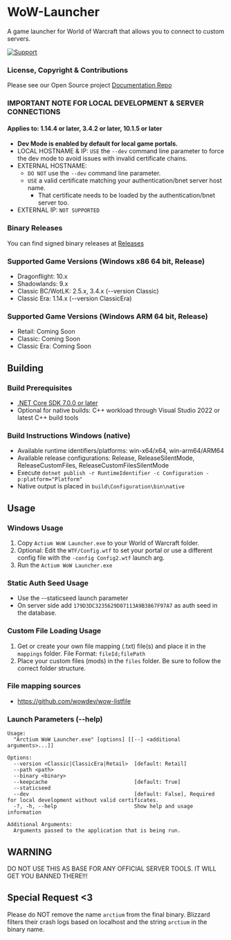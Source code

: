 # WoW-Launcher
A game launcher for World of Warcraft that allows you to connect to custom servers.

[![Support](https://img.shields.io/badge/discord-join-7289DA.svg)](https://arctium.io/discord)

### License, Copyright & Contributions

Please see our Open Source project [Documentation Repo](https://github.com/Arctium/Documentation)

### IMPORTANT NOTE FOR LOCAL DEVELOPMENT & SERVER CONNECTIONS
#### Applies to: 1.14.4 or later, 3.4.2 or later, 10.1.5 or later
* **Dev Mode is enabled by default for local game portals.**
* LOCAL HOSTNAME & IP: `USE` the `--dev` command line parameter to force the dev mode to avoid issues with invalid certificate chains.
* EXTERNAL HOSTNAME:
    * `DO NOT` use the `--dev` command line parameter.
    * `USE` a valid certificate matching your authentication/bnet server host name.
        * That certificate needs to be loaded by the authentication/bnet server too.
* EXTERNAL IP: `NOT SUPPORTED`

### Binary Releases
You can find signed binary releases at [Releases](https://github.com/Arctium/WoW-Launcher/releases)

### Supported Game Versions (Windows x86 64 bit, Release)
* Dragonflight: 10.x
* Shadowlands: 9.x
* Classic BC/WotLK: 2.5.x, 3.4.x (--version Classic)
* Classic Era: 1.14.x (--version ClassicEra)

### Supported Game Versions (Windows ARM 64 bit, Release)
* Retail: Coming Soon
* Classic: Coming Soon
* Classic Era: Coming Soon

## Building

### Build Prerequisites
* [.NET Core SDK 7.0.0 or later](https://dotnet.microsoft.com/download/dotnet/7.0)
* Optional for native builds: C++ workload through Visual Studio 2022 or latest C++ build tools

### Build Instructions Windows (native)
* Available runtime identifiers/platforms: win-x64/x64, win-arm64/ARM64
* Available release configurations: Release, ReleaseSilentMode, ReleaseCustomFiles, ReleaseCustomFilesSilentMode
* Execute `dotnet publish -r RuntimeIdentifier -c Configuration -p:platform="Platform"`
* Native output is placed in `build\Configuration\bin\native`

## Usage

### Windows Usage
1. Copy `Actium WoW Launcher.exe` to your World of Warcraft folder.
2. Optional: Edit the `WTF/Config.wtf` to set your portal or use a different config file with the `-config Config2.wtf` launch arg.
3. Run the `Actium WoW Launcher.exe`

### Static Auth Seed Usage
* Use the --staticseed launch parameter
* On server side add `179D3DC3235629D07113A9B3867F97A7` as auth seed in the database.

### Custom File Loading Usage
1. Get or create your own file mapping (.txt) file(s) and place it in the `mappings` folder.
   File Format: `fileId;filePath`
2. Place your custom files (mods) in the `files` folder. Be sure to follow the correct folder structure.

### File mapping sources
* https://github.com/wowdev/wow-listfile

### Launch Parameters (--help)
```
Usage:
  "Arctium WoW Launcher.exe" [options] [[--] <additional arguments>...]]

Options:
  --version <Classic|ClassicEra|Retail>  [default: Retail]
  --path <path>
  --binary <binary>
  --keepcache                            [default: True]
  --staticseed
  --dev                                  [default: False], Required for local development without valid certificates.
  -?, -h, --help                         Show help and usage information

Additional Arguments:
  Arguments passed to the application that is being run.
```

## WARNING

DO NOT USE THIS AS BASE FOR ANY OFFICIAL SERVER TOOLS.
IT WILL GET YOU BANNED THERE!!!

## Special Request <3

Please do NOT remove the name `arctium` from the final binary.
Blizzard filters their crash logs based on localhost and the string `arctium` in the binary name. 
